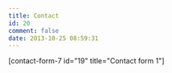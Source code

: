 ```yaml
---
title: Contact
id: 20
comment: false
date: 2013-10-25 08:59:31
---
```


[contact-form-7 id="19" title="Contact form 1"]
